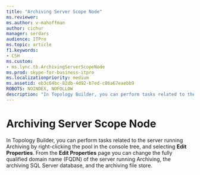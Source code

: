 ```yaml
---
title: "Archiving Server Scope Node"
ms.reviewer: 
ms.author: v-mahoffman
author: cichur
manager: serdars
audience: ITPro
ms.topic: article
f1.keywords:
- CSH
ms.custom:
- ms.lync.tb.ArchivingServerScopeNode
ms.prod: skype-for-business-itpro
ms.localizationpriority: medium
ms.assetid: eb3c64bc-82db-4d92-b7ed-c86a67eaebb9
ROBOTS: NOINDEX, NOFOLLOW
description: "In Topology Builder, you can perform tasks related to the server running Archiving by right-clicking the pool in the console tree, and selecting Edit Properties. From the Edit Properties page you can change the fully qualified domain name (FQDN) of the server running Archiving, the archiving SQL Server database, and the archiving file store."
---
```


# Archiving Server Scope Node
 
In Topology Builder, you can perform tasks related to the server running Archiving by right-clicking the pool in the console tree, and selecting **Edit Properties**. From the **Edit Properties** page you can change the fully qualified domain name (FQDN) of the server running Archiving, the archiving SQL Server database, and the archiving file store.
  

